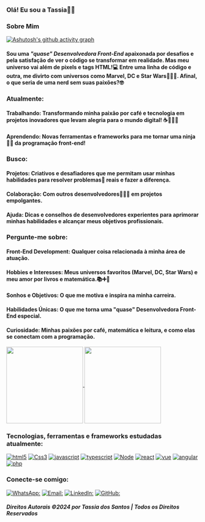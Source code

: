 ### Olá! Eu sou a Tassia👋🏾
### Sobre Mim


[![Ashutosh's github activity graph](https://github-readme-activity-graph.vercel.app/graph?username=tassiadossantos&theme=gotham)](https://github.com/ashutosh00710/github-readme-activity-graph)


#### Sou uma _"quase" Desenvolvedora Front-End_ apaixonada por desafios e pela satisfação de ver o código se transformar em realidade. Mas meu universo vai além de pixels e tags HTML!💻 Entre uma linha de código e outra, me divirto com universos como Marvel, DC e Star Wars🦸🏽‍♀️. Afinal, o que seria de uma nerd sem suas paixões?🤓

### Atualmente:
#### **Trabalhando:** Transformando minha paixão por café e tecnologia em projetos inovadores que levam alegria para o mundo digital! ☕👩🏾‍💻
#### **Aprendendo:** Novas ferramentas e frameworks para me tornar uma ninja🥷🏾 da programação front-end!
### Busco:
#### **Projetos:** Criativos e desafiadores que me permitam usar minhas habilidades para resolver problemas🤯 reais e fazer a diferença.
#### **Colaboração:** Com outros desenvolvedores🧑🏻‍💻 em projetos empolgantes.
#### **Ajuda:** Dicas e conselhos de desenvolvedores experientes para aprimorar minhas habilidades e alcançar meus objetivos profissionais.
### Pergunte-me sobre:
#### **Front-End Development:** Qualquer coisa relacionada à minha área de atuação.
#### **Hobbies e Interesses:** Meus universos favoritos (Marvel, DC, Star Wars) e meu amor por livros e matemática.📚➕📐
#### **Sonhos e Objetivos:** O que me motiva e inspira na minha carreira.
#### **Habilidades Únicas:** O que me torna uma "quase" Desenvolvedora Front-End especial.
#### **Curiosidade:** Minhas paixões por café, matemática e leitura, e como elas se conectam com a programação.


<a href="https://github.com/anuraghazra/github-readme-stats">
  <img height=200 align="center" src="https://github-readme-stats.vercel.app/api?username=tassiadossanto&show_icons=true&theme=gotham" />
</a>
<a href="https://github.com/anuraghazra/convoychat">
  <img height=200 align="center" src="https://github-readme-stats.vercel.app/api/top-langs?username=tassiadossantos&show_icons=true&theme=gotham&layout=compact&langs_count=8&card_width=320" />
</a>

### Tecnologias, ferramentas e frameworks estudadas atualmente:

[![html5](https://img.shields.io/badge/HTML5-E34F26?style=for-the-badge&logo=html5&logoColor=white)](https://img.shields.io/badge/HTML5-E34F26?style=for-the-badge&logo=html5&logoColor=white)
[![Css3](https://img.shields.io/badge/CSS3-1572B6?style=for-the-badge&logo=css3&logoColor=white)](https://img.shields.io/badge/CSS3-1572B6?style=for-the-badge&logo=css3&logoColor=white)
[![javascript](https://img.shields.io/badge/JavaScript-F7DF1E?style=for-the-badge&logo=javascript&logoColor=black)](https://img.shields.io/badge/JavaScript-F7DF1E?style=for-the-badge&logo=javascript&logoColor=black)
[![typescript](https://img.shields.io/badge/TypeScript-007ACC?style=for-the-badge&logo=typescript&logoColor=white)](https://img.shields.io/badge/TypeScript-007ACC?style=for-the-badge&logo=typescript&logoColor=white)
[![Node](https://img.shields.io/badge/Node.js-43853D?style=for-the-badge&logo=node.js&logoColor=white)](https://img.shields.io/badge/Node.js-43853D?style=for-the-badge&logo=node.js&logoColor=white)
[![react](https://img.shields.io/badge/React-20232A?style=for-the-badge&logo=react&logoColor=61DAFB)](https://img.shields.io/badge/React-20232A?style=for-the-badge&logo=react&logoColor=61DAFB)
[![vue](https://img.shields.io/badge/Vue.js-35495E?style=for-the-badge&logo=vue.js&logoColor=4FC08D)](https://img.shields.io/badge/Vue.js-35495E?style=for-the-badge&logo=vue.js&logoColor=4FC08D)
[![angular](https://img.shields.io/badge/Angular-DD0031?style=for-the-badge&logo=angular&logoColor=white)](https://img.shields.io/badge/Angular-DD0031?style=for-the-badge&logo=angular&logoColor=white)
[![php](https://img.shields.io/badge/PHP-777BB4?style=for-the-badge&logo=php&logoColor=white)](https://img.shields.io/badge/PHP-777BB4?style=for-the-badge&logo=php&logoColor=white)


### Conecte-se comigo:
[![WhatsApp:](https://img.shields.io/badge/WhatsApp-25D366?style=for-the-badge&logo=whatsapp&logoColor=white)](https://api.whatsapp.com/send?phone=5571996171605)
[![Email:](https://img.shields.io/badge/Microsoft_Outlook-0078D4?style=for-the-badge&logo=microsoft-outlook&logoColor=white)](mailto:tassiadossantos@hotmail.com)
[![LinkedIn:](https://img.shields.io/badge/LinkedIn-0077B5?style=for-the-badge&logo=linkedin&logoColor=white)](https://www.linkedin.com/in/tassiadossantos)
[![GitHub:](https://img.shields.io/badge/GitHub-100000?style=for-the-badge&logo=github&logoColor=white)](https://api.whatsapp.com/send?phone=5571996171605)


 ##### Direitos Autorais ©2024 por Tassia dos Santos | Todos os Direitos Reservados 
                                                         
